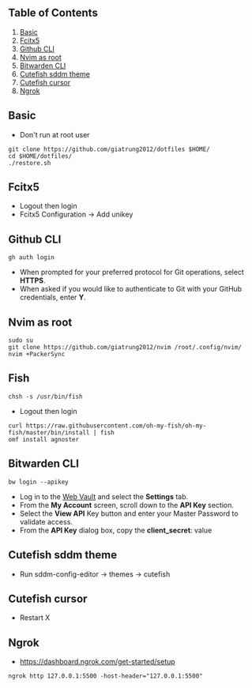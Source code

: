 ## Table of Contents
1. [Basic](#basic)
2. [Fcitx5](#fcitx5)
3. [Github CLI](#github-cli)
4. [Nvim as root](#nvim-as-root)
5. [Bitwarden CLI](#bitwarden-cli)
6. [Cutefish sddm theme](#cutefish-sddm-theme)
7. [Cutefish cursor](#cutefish-cursor)
8. [Ngrok](#ngrok)

## Basic
-  Don't run at root user
```shell
git clone https://github.com/giatrung2012/dotfiles $HOME/
cd $HOME/dotfiles/
./restore.sh
```

## Fcitx5
- Logout then login
- Fcitx5 Configuration -> Add unikey

## Github CLI
```shell
gh auth login
```
- When prompted for your preferred protocol for Git operations, select **HTTPS**.
- When asked if you would like to authenticate to Git with your GitHub credentials, enter **Y**. 

## Nvim as root
```shell
sudo su
git clone https://github.com/giatrung2012/nvim /root/.config/nvim/
nvim +PackerSync
```

## Fish
```shell
chsh -s /usr/bin/fish
```
- Logout then login
```shell
curl https://raw.githubusercontent.com/oh-my-fish/oh-my-fish/master/bin/install | fish
omf install agnoster
```

## Bitwarden CLI
```shell
bw login --apikey
```
- Log in to the [Web Vault](https://vault.bitwarden.com) and select the **Settings** tab.
- From the **My Account** screen, scroll down to the **API Key** section.
- Select the **View API** Key button and enter your Master Password to validate access.
- From the **API Key** dialog box, copy the **client_secret**: value

## Cutefish sddm theme
- Run sddm-config-editor -> themes -> cutefish

## Cutefish cursor
- Restart X

## Ngrok
- https://dashboard.ngrok.com/get-started/setup
```shell
ngrok http 127.0.0.1:5500 -host-header="127.0.0.1:5500"
```
